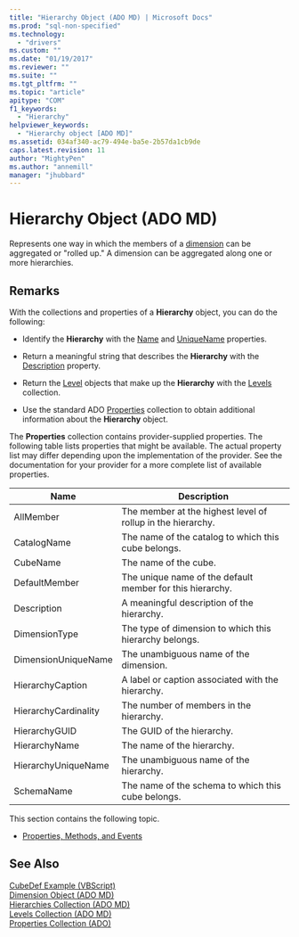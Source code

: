 ```yaml
---
title: "Hierarchy Object (ADO MD) | Microsoft Docs"
ms.prod: "sql-non-specified"
ms.technology:
  - "drivers"
ms.custom: ""
ms.date: "01/19/2017"
ms.reviewer: ""
ms.suite: ""
ms.tgt_pltfrm: ""
ms.topic: "article"
apitype: "COM"
f1_keywords: 
  - "Hierarchy"
helpviewer_keywords: 
  - "Hierarchy object [ADO MD]"
ms.assetid: 034af340-ac79-494e-ba5e-2b57da1cb9de
caps.latest.revision: 11
author: "MightyPen"
ms.author: "annemill"
manager: "jhubbard"
---
```

# Hierarchy Object (ADO MD)
Represents one way in which the members of a [dimension](../../../ado/reference/ado-md-api/dimension-object-ado-md.md) can be aggregated or "rolled up." A dimension can be aggregated along one or more hierarchies.  
  
## Remarks  
 With the collections and properties of a **Hierarchy** object, you can do the following:  
  
-   Identify the **Hierarchy** with the [Name](../../../ado/reference/ado-md-api/name-property-ado-md.md) and [UniqueName](../../../ado/reference/ado-md-api/uniquename-property-ado-md.md) properties.  
  
-   Return a meaningful string that describes the **Hierarchy** with the [Description](../../../ado/reference/ado-md-api/description-property-ado-md.md) property.  
  
-   Return the [Level](../../../ado/reference/ado-md-api/level-object-ado-md.md) objects that make up the **Hierarchy** with the [Levels](../../../ado/reference/ado-md-api/levels-collection-ado-md.md) collection.  
  
-   Use the standard ADO [Properties](../../../ado/reference/ado-api/properties-collection-ado.md) collection to obtain additional information about the **Hierarchy** object.  
  
 The **Properties** collection contains provider-supplied properties. The following table lists properties that might be available. The actual property list may differ depending upon the implementation of the provider. See the documentation for your provider for a more complete list of available properties.  
  
|Name|Description|  
|----------|-----------------|  
|AllMember|The member at the highest level of rollup in the hierarchy.|  
|CatalogName|The name of the catalog to which this cube belongs.|  
|CubeName|The name of the cube.|  
|DefaultMember|The unique name of the default member for this hierarchy.|  
|Description|A meaningful description of the hierarchy.|  
|DimensionType|The type of dimension to which this hierarchy belongs.|  
|DimensionUniqueName|The unambiguous name of the dimension.|  
|HierarchyCaption|A label or caption associated with the hierarchy.|  
|HierarchyCardinality|The number of members in the hierarchy.|  
|HierarchyGUID|The GUID of the hierarchy.|  
|HierarchyName|The name of the hierarchy.|  
|HierarchyUniqueName|The unambiguous name of the hierarchy.|  
|SchemaName|The name of the schema to which this cube belongs.|  
  
 This section contains the following topic.  
  
-   [Properties, Methods, and Events](../../../ado/reference/ado-md-api/hierarchy-object-properties-methods-and-events.md)  
  
## See Also  
 [CubeDef Example (VBScript)](../../../ado/reference/ado-md-api/cubedef-example-vbscript.md)   
 [Dimension Object (ADO MD)](../../../ado/reference/ado-md-api/dimension-object-ado-md.md)   
 [Hierarchies Collection (ADO MD)](../../../ado/reference/ado-md-api/hierarchies-collection-ado-md.md)   
 [Levels Collection (ADO MD)](../../../ado/reference/ado-md-api/levels-collection-ado-md.md)   
 [Properties Collection (ADO)](../../../ado/reference/ado-api/properties-collection-ado.md)